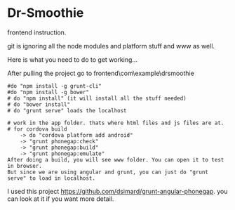 Dr-Smoothie
===========

frontend instruction.

git is ignoring all the node modules and platform stuff and www as well.

Here is what you need to do to get working...


After pulling the project go to frontend\com\example\drsmoothie
	
	#do "npm install -g grunt-cli"
	#do "npm install -g bower"
	# do "npm install" (it will install all the stuff needed)
	# do "bower install"
	# do "grunt serve" loads the localhost
	
	# work in the app folder. thats where html files and js files are at.
	# for cordova build 
		-> do "cordova platform add android"
		-> "grunt phonegap:check" 
		-> "grunt phonegap:build"
		-> "grunt phonegap:emulate"
	After doing a build, you will see www folder. You can open it to test in browser.
	But since we are using angular and grunt, you can just do "grunt serve" to load in localhost.
	


	
	
	
	
I used this project https://github.com/dsimard/grunt-angular-phonegap. 
you can look at it if you want more detail.
